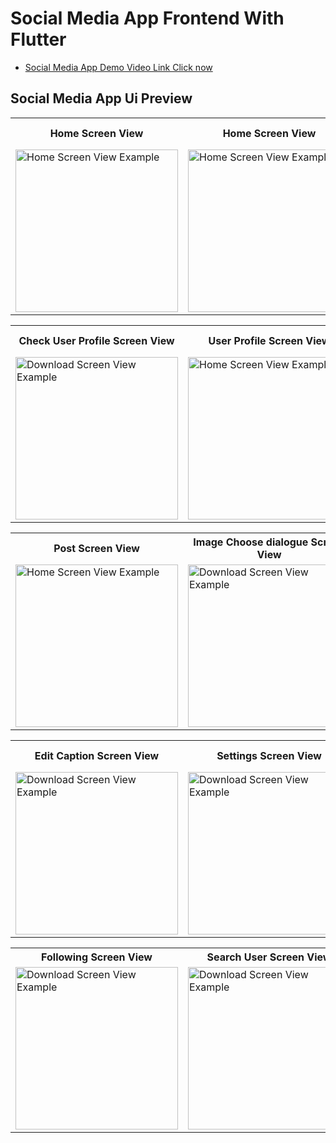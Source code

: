 # Social Media App Frontend With Flutter

- [Social Media App Demo Video Link Click now](https://www.youtube.com/watch?v=tQK6sdG-hJA&list=WL&index=3&ab_channel=Oscar)

## Social Media App Ui Preview

<table>
  
  
<tr>                    
   <th> Home Screen View</th>
   <th> Home Screen View</th>
   <th> Comment Screen View</th>
  <th> Comment Edit & Delete Screen View</th>
</tr>  
  
  
  
<tr>

<td>
  <img src="https://github.com/mdsomad/Social_Media_App_Frontend_in_Flutter/assets/103892160/f75dc2e7-30fa-4a05-890b-98fe83c3a997" alt="Home Screen View Example" width="260"/>
</td>

<td>
  <img src="https://github.com/mdsomad/Social_Media_App_Frontend_in_Flutter/assets/103892160/26729c27-4281-4e3b-b702-69a3b47f356d" alt="Home Screen View Example" width="260"/>
</td>


<td>
  <img src="https://github.com/mdsomad/Social_Media_App_Frontend_in_Flutter/assets/103892160/447053d7-d520-4479-b64c-27284b42863e" alt="Home Screen View Example" width="260"/>
</td>

<td>
  <img src="https://github.com/mdsomad/Social_Media_App_Frontend_in_Flutter/assets/103892160/fcaceafc-3d64-45d5-83d7-71c0dc67fa1c" alt="Home Screen View Example" width="260"/>
</td>
 
  
</tr>

</table>









<table>
  
  
<tr>                    
   <th> Check User Profile Screen View</th>
   <th> User Profile Screen View</th>
   <th> LoggedIn User Profile Screen View</th>
   <th> Update Profile Image Screen View</th>
</tr>  
  
  
  
<tr>




<td>
 <img src="https://github.com/mdsomad/Social_Media_App_Frontend_in_Flutter/assets/103892160/e1673f94-04ec-4392-b00a-9a30af82b150" alt="Download Screen View Example" width="260"/>
</td>

<td>
  <img src="https://github.com/mdsomad/Social_Media_App_Frontend_in_Flutter/assets/103892160/0d28f796-1aa2-4cb3-9dd4-34f6bb9fbc7d" alt="Home Screen View Example" width="260"/>
</td>

<td>
 <img src="https://github.com/mdsomad/Social_Media_App_Frontend_in_Flutter/assets/103892160/7049565e-e4d9-4b75-b933-0ddf469be745" alt="Download Screen View Example" width="260"/>
</td>

<td>
  <img src="https://github.com/mdsomad/Social_Media_App_Frontend_in_Flutter/assets/103892160/89476ef0-acd6-4666-a156-d24207dda0c8" alt="Home Screen View Example" width="260"/>
</td>
 



 
  
</tr>

</table>







<table>
  
  
<tr>                    
   <th> Post Screen View</th>
   <th>Image Choose dialogue Screen View</th>
   <th> Add Caption Screen View</th>
   <th> Edit Caption & Delete Post BottomSheet View</th>
</tr>  
  
<tr>


<td>
  <img src="https://github.com/mdsomad/Social_Media_App_Frontend_in_Flutter/assets/103892160/56fc5efc-3fec-4866-99a8-0ed8fa3ed1b5" alt="Home Screen View Example" width="260"/>
</td>

<td>
 <img src="https://github.com/mdsomad/Social_Media_App_Frontend_in_Flutter/assets/103892160/47239351-2fc2-4ba7-882b-da7bf2053184" alt="Download Screen View Example" width="260"/>
</td>

<td>
 <img src="https://github.com/mdsomad/Social_Media_App_Frontend_in_Flutter/assets/103892160/45e350e6-2d78-4ad8-96c1-b5870239f03c" alt="Download Screen View Example" width="260"/>
</td>
<td>
 <img src="https://github.com/mdsomad/Social_Media_App_Frontend_in_Flutter/assets/103892160/e58688f5-6d0c-4901-997b-92e49be47f24" alt="Download Screen View Example" width="260"/>
</td>




  
</tr>

</table>






<table>
  
  
<tr>                    
   <th> Edit Caption Screen View</th>
   <th> Settings Screen View</th>
   <th> Change Password Screen View</th>
   <th>Profile Details Update Screen View</th>
</tr>  
  
  
  
<tr>

<td>
 <img src="https://github.com/mdsomad/Social_Media_App_Frontend_in_Flutter/assets/103892160/18781a63-f4bd-4719-b9b5-b19ee8ebff86" alt="Download Screen View Example" width="260"/>
</td>

<td>
 <img src="https://github.com/mdsomad/Social_Media_App_Frontend_in_Flutter/assets/103892160/052e9975-7e1b-42d2-8b4e-860156345e29" alt="Download Screen View Example" width="260"/>
</td>

<td>
 <img src="https://github.com/mdsomad/Social_Media_App_Frontend_in_Flutter/assets/103892160/54409e04-910e-42f3-80f4-6b9c39c6bb2a" alt="Download Screen View Example" width="260"/>
</td>

<td>
  <img src="https://github.com/mdsomad/Social_Media_App_Frontend_in_Flutter/assets/103892160/391e3e79-6e44-49a9-b727-e33292924c62" alt="Home Screen View Example" width="260"/>
</td>


  
</tr>

</table>





<table>
  
  
<tr>                    
   
   <th> Following Screen View</th>
   <th> Search User Screen View</th>
</tr>  
  
  
  
<tr>

<td>
 <img src="https://github.com/mdsomad/Social_Media_App_Frontend_in_Flutter/assets/103892160/4313f840-53b6-4821-a59f-2a6c1ec700bf" alt="Download Screen View Example" width="260"/>
</td>

<td>
 <img src="https://github.com/mdsomad/Social_Media_App_Frontend_in_Flutter/assets/103892160/e90d0c72-c135-475e-b3ea-c80448ea211b" alt="Download Screen View Example" width="260"/>
</td>





  
</tr>

</table>

